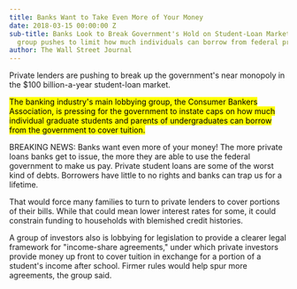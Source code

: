 ```yaml
---
title: Banks Want to Take Even More of Your Money
date: 2018-03-15 00:00:00 Z
sub-title: Banks Look to Break Government's Hold on Student-Loan Market; Lobbying
  group pushes to limit how much individuals can borrow from federal programs
author: The Wall Street Journal
---
```


Private lenders are pushing to break up the government's near monopoly in the $100 billion-a-year student-loan market.

<mark>The banking industry's main lobbying group, the Consumer Bankers Association, is pressing for the government to instate caps on how much individual graduate students and parents of undergraduates can borrow from the government to cover tuition.</mark>

<aside>BREAKING NEWS: Banks want even more of your money! The more private loans banks get to issue, the more they are able to use the federal government to make us pay. Private student loans are some of the worst kind of debts. Borrowers have little to no rights and banks can trap us for a lifetime.</aside>

That would force many families to turn to private lenders to cover portions of their bills. While that could mean lower interest rates for some, it could constrain funding to households with blemished credit histories.

A group of investors also is lobbying for legislation to provide a clearer legal framework for "income-share agreements," under which private investors provide money up front to cover tuition in exchange for a portion of a student's income after school. Firmer rules would help spur more agreements, the group said.